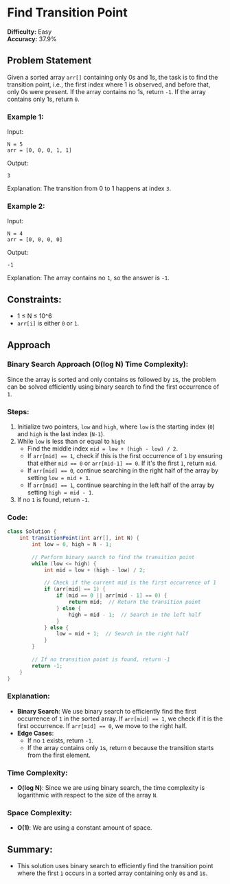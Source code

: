 
# Find Transition Point

**Difficulty:** Easy  
**Accuracy:** 37.9%

## Problem Statement

Given a sorted array `arr[]` containing only 0s and 1s, the task is to find the transition point, i.e., the first index where 1 is observed, and before that, only 0s were present. If the array contains no 1s, return `-1`. If the array contains only 1s, return `0`.

### Example 1:
Input:
```
N = 5
arr = [0, 0, 0, 1, 1]
```

Output:
```
3
```

Explanation:
The transition from 0 to 1 happens at index `3`.

### Example 2:
Input:
```
N = 4
arr = [0, 0, 0, 0]
```

Output:
```
-1
```

Explanation:
The array contains no `1`, so the answer is `-1`.

## Constraints:

- 1 ≤ N ≤ 10^6
- `arr[i]` is either `0` or `1`.

## Approach

### Binary Search Approach (O(log N) Time Complexity):
Since the array is sorted and only contains `0`s followed by `1`s, the problem can be solved efficiently using binary search to find the first occurrence of `1`.

### Steps:
1. Initialize two pointers, `low` and `high`, where `low` is the starting index (`0`) and `high` is the last index (`N-1`).
2. While `low` is less than or equal to `high`:
   - Find the middle index `mid = low + (high - low) / 2`.
   - If `arr[mid] == 1`, check if this is the first occurrence of `1` by ensuring that either `mid == 0` or `arr[mid-1] == 0`. If it's the first `1`, return `mid`.
   - If `arr[mid] == 0`, continue searching in the right half of the array by setting `low = mid + 1`.
   - If `arr[mid] == 1`, continue searching in the left half of the array by setting `high = mid - 1`.
3. If no `1` is found, return `-1`.

### Code:

```java
class Solution {
    int transitionPoint(int arr[], int N) {
        int low = 0, high = N - 1;
        
        // Perform binary search to find the transition point
        while (low <= high) {
            int mid = low + (high - low) / 2;
            
            // Check if the current mid is the first occurrence of 1
            if (arr[mid] == 1) {
                if (mid == 0 || arr[mid - 1] == 0) {
                    return mid;  // Return the transition point
                } else {
                    high = mid - 1;  // Search in the left half
                }
            } else {
                low = mid + 1;  // Search in the right half
            }
        }
        
        // If no transition point is found, return -1
        return -1;
    }
}
```

### Explanation:

- **Binary Search**: We use binary search to efficiently find the first occurrence of `1` in the sorted array. If `arr[mid] == 1`, we check if it is the first occurrence. If `arr[mid] == 0`, we move to the right half.
- **Edge Cases**:
  - If no `1` exists, return `-1`.
  - If the array contains only `1`s, return `0` because the transition starts from the first element.

### Time Complexity:
- **O(log N)**: Since we are using binary search, the time complexity is logarithmic with respect to the size of the array `N`.

### Space Complexity:
- **O(1)**: We are using a constant amount of space.

## Summary:
- This solution uses binary search to efficiently find the transition point where the first `1` occurs in a sorted array containing only `0`s and `1`s.